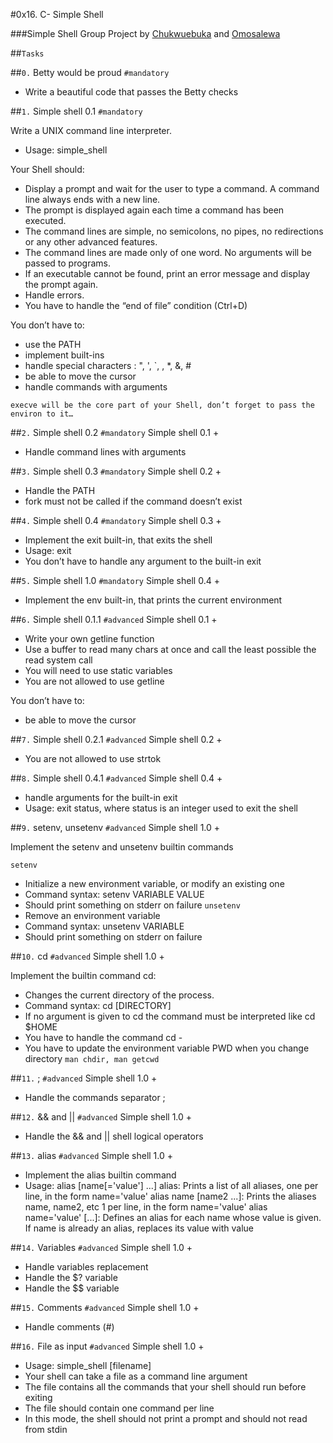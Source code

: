 #0x16. C- Simple Shell

###Simple Shell Group Project by [Chukwuebuka](https://github.com/OsmosisSE) and [Omosalewa](https://github.com/Omosalewa-Akinsete)

##`Tasks`

##`0.` Betty would be proud
`#mandatory`

- Write a beautiful code that passes the Betty checks

##`1.` Simple shell 0.1
`#mandatory`

Write a UNIX command line interpreter.

- Usage: simple_shell

Your Shell should:

- Display a prompt and wait for the user to type a command. A command line always ends with a new line.
- The prompt is displayed again each time a command has been executed.
- The command lines are simple, no semicolons, no pipes, no redirections or any other advanced features.
- The command lines are made only of one word. No arguments will be passed to programs.
- If an executable cannot be found, print an error message and display the prompt again.
- Handle errors.
- You have to handle the “end of file” condition (Ctrl+D)

You don’t have to:

- use the PATH
- implement built-ins
- handle special characters : ", ', `, \, *, &, #
- be able to move the cursor
- handle commands with arguments

`execve will be the core part of your Shell, don’t forget to pass the environ to it…`

##`2.` Simple shell 0.2
`#mandatory`
Simple shell 0.1 +

- Handle command lines with arguments

##`3.` Simple shell 0.3
`#mandatory`
Simple shell 0.2 +

- Handle the PATH
- fork must not be called if the command doesn’t exist

##`4.` Simple shell 0.4
`#mandatory`
Simple shell 0.3 +

- Implement the exit built-in, that exits the shell
- Usage: exit
- You don’t have to handle any argument to the built-in exit

##`5.` Simple shell 1.0
`#mandatory`
Simple shell 0.4 +

- Implement the env built-in, that prints the current environment

##`6.` Simple shell 0.1.1
`#advanced`
Simple shell 0.1 +

- Write your own getline function
- Use a buffer to read many chars at once and call the least possible the read system call
- You will need to use static variables
- You are not allowed to use getline

You don’t have to:

- be able to move the cursor

##`7.` Simple shell 0.2.1
`#advanced`
Simple shell 0.2 +

- You are not allowed to use strtok

##`8.` Simple shell 0.4.1
`#advanced`
Simple shell 0.4 +

- handle arguments for the built-in exit
- Usage: exit status, where status is an integer used to exit the shell

##`9.` setenv, unsetenv
`#advanced`
Simple shell 1.0 +

Implement the setenv and unsetenv builtin commands

`setenv`
- Initialize a new environment variable, or modify an existing one
- Command syntax: setenv VARIABLE VALUE
- Should print something on stderr on failure
`unsetenv`
- Remove an environment variable
- Command syntax: unsetenv VARIABLE
- Should print something on stderr on failure

##`10.` cd
`#advanced`
Simple shell 1.0 +

Implement the builtin command cd:

- Changes the current directory of the process.
- Command syntax: cd [DIRECTORY]
- If no argument is given to cd the command must be interpreted like cd $HOME
- You have to handle the command cd -
- You have to update the environment variable PWD when you change directory
`man chdir, man getcwd`

##`11.` ;
`#advanced`
Simple shell 1.0 +

- Handle the commands separator ;

##`12.` && and ||
`#advanced`
Simple shell 1.0 +

- Handle the && and || shell logical operators

##`13.` alias
`#advanced`
Simple shell 1.0 +

- Implement the alias builtin command
- Usage: alias [name[='value'] ...]
alias: Prints a list of all aliases, one per line, in the form name='value'
alias name [name2 ...]: Prints the aliases name, name2, etc 1 per line, in the form name='value'
alias name='value' [...]: Defines an alias for each name whose value is given. If name is already an alias, replaces its value with value

##`14.` Variables
`#advanced`
Simple shell 1.0 +

- Handle variables replacement
- Handle the $? variable
- Handle the $$ variable

##`15.` Comments
`#advanced`
Simple shell 1.0 +

- Handle comments (#)

##`16.` File as input
`#advanced`
Simple shell 1.0 +

- Usage: simple_shell [filename]
- Your shell can take a file as a command line argument
- The file contains all the commands that your shell should run before exiting
- The file should contain one command per line
- In this mode, the shell should not print a prompt and should not read from stdin
